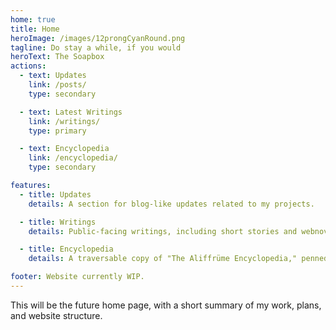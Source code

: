 ```yaml
---
home: true
title: Home
heroImage: /images/12prongCyanRound.png
tagline: Do stay a while, if you would
heroText: The Soapbox
actions:
  - text: Updates
    link: /posts/
    type: secondary

  - text: Latest Writings
    link: /writings/
    type: primary

  - text: Encyclopedia
    link: /encyclopedia/
    type: secondary

features:
  - title: Updates
    details: A section for blog-like updates related to my projects.

  - title: Writings
    details: Public-facing writings, including short stories and webnovel chapters.

  - title: Encyclopedia
    details: A traversable copy of "The Aliffrüme Encyclopedia," penned by scholars from Witafjürgen.

footer: Website currently WIP.
---
```

This will be the future home page, with a short summary of my work, plans, and website structure.
